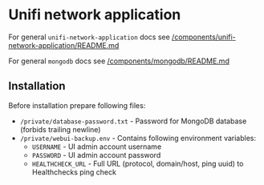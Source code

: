 # Unifi network application

For general `unifi-network-application` docs see [/components/unifi-network-application/README.md](../../../components/unifi-network-application/README.md)

For general `mongodb` docs see [/components/mongodb/README.md](../../../components/mongodb/README.md)

## Installation

Before installation prepare following files:

- `/private/database-password.txt` - Password for MongoDB database (forbids trailing newline)
- `/private/webui-backup.env` - Contains following environment variables:
    - `USERNAME` - UI admin account username
    - `PASSWORD` - UI admin account password
    - `HEALTHCHECK_URL` - Full URL (protocol, domain/host, ping uuid) to Healthchecks ping check
